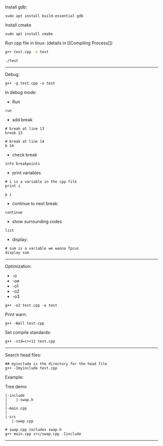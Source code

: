 
Install gdb:

```shell
sudo apt install build-essential gdb
```


Install cmake
```shell
sudo apt install cmake
```


Run cpp file in linux: (details in [[Compiling Process]])

```bash
g++ test.cpp -o test
```

```shell
./test
```

---

Debug:

```shell
g++ -g test.cpp -o test
```

In debug mode:

- Run
```shell
run
```

- add break
```shell
# break at line 13
break 13
```

```shell
# break at line 14
b 14
```

- check break
```shell
info breakpoints
```

- print variables
```shell
# i is a variable in the cpp file
print i
```

```shell
p i
```

- continue to next break:
```shell
continue
```

- show surrounding codes
```shell
list
```

- display:
```shell
# sum is a variable we wanna fpcus
display sum
```

---

Optimization: 
- -o
- -oe
- -o1
- -o2
- -o3

```shell
g++ -o2 test.cpp -o test
```

Print warn:
```shell
g++ -Wall test.cpp
```

Set compile standards:

```shell
g++ -std=c++11 test.cpp
```

---

Search head files:
```shell
## myinclude is the directory for the head file
g++ -Imyinclude test.cpp
```

Example: 

Tree  demo 
```
|-include
|    |-swap.h
|
|-main.cpp
|
|-src
   |-swap.cpp
```

```shell
# swap.cpp includes swap.h
g++ main.cpp src/swap.cpp -Iinclude
```
---

